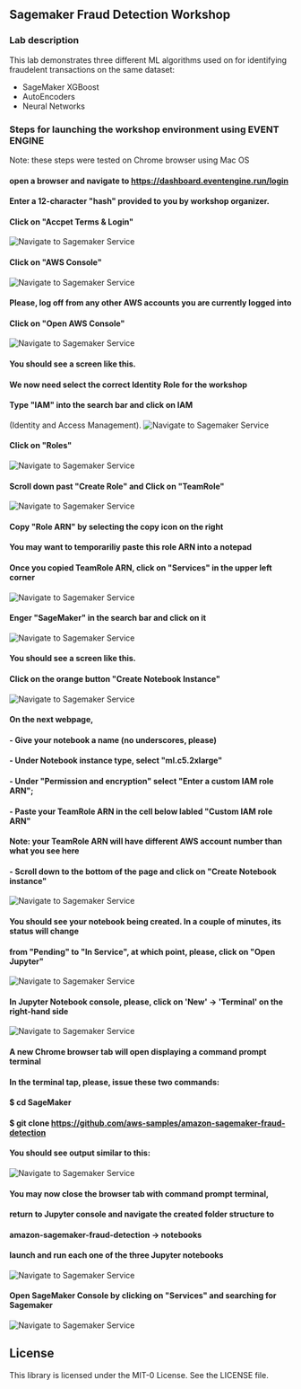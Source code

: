 ## Sagemaker Fraud Detection Workshop

### Lab description

This lab demonstrates three different ML algorithms used on for identifying fraudelent transactions on the same dataset:
- SageMaker XGBoost
- AutoEncoders
- Neural Networks

### Steps for launching the workshop environment using EVENT ENGINE 
Note: these steps were tested on Chrome browser using Mac OS
#### open a browser and navigate to https://dashboard.eventengine.run/login
#### Enter a 12-character "hash" provided to you by workshop organizer.
#### Click on "Accpet Terms & Login"
![Navigate to Sagemaker Service](/images/image-01.png)

#### Click on "AWS Console"
![Navigate to Sagemaker Service](/images/image-02.png)

#### Please, log off from any other AWS accounts you are currently logged into

#### Click on "Open AWS Console"
![Navigate to Sagemaker Service](images/image-03.png)

#### You should see a screen like this. 
#### We now need select the correct Identity Role for the workshop
#### Type "IAM" into the search bar and click on IAM 
(Identity and Access Management).
![Navigate to Sagemaker Service](/images/image-04.png)

#### Click on "Roles"
![Navigate to Sagemaker Service](/images/image-05.png)

#### Scroll down past "Create Role" and Click on "TeamRole"
![Navigate to Sagemaker Service](/images/image-06.png)

#### Copy "Role ARN" by selecting the copy icon on the right
#### You may want to temporariliy paste this role ARN into a notepad 
#### Once you copied TeamRole ARN, click on "Services" in the upper left corner
![Navigate to Sagemaker Service](/images/image-07.png)

#### Enger "SageMaker" in the search bar and click on it
![Navigate to Sagemaker Service](/images/image-08.png)

#### You should see a screen like this. 
#### Click on the orange button "Create Notebook Instance"
![Navigate to Sagemaker Service](/images/image-09.png)

#### On the next webpage, 
#### - Give your notebook a name (no underscores, please)
#### - Under Notebook instance type, select "ml.c5.2xlarge"
#### - Under "Permission and encryption" select "Enter a custom IAM role ARN";
#### - Paste your TeamRole ARN in the cell below labled "Custom IAM role ARN"
####      Note: your TeamRole ARN will have different AWS account number than what you see here
#### - Scroll down to the bottom of the page and click on "Create Notebook instance"
![Navigate to Sagemaker Service](/images/image-10.png)

#### You should see your notebook being created. In a couple of minutes, its status will change
#### from "Pending" to "In Service", at which point, please, click on "Open Jupyter"
![Navigate to Sagemaker Service](/images/image-11.png)

#### In Jupyter Notebook console, please, click on 'New' -> 'Terminal' on the right-hand side
![Navigate to Sagemaker Service](/images/image-12.png)

#### A new Chrome browser tab will open displaying a command prompt terminal
#### In the terminal tap, please, issue these two commands:
####    $ cd SageMaker 
####    $ git clone https://github.com/aws-samples/amazon-sagemaker-fraud-detection
#### You should see output similar to this:
![Navigate to Sagemaker Service](/images/image-13.png)

#### You may now close the browser tab with command prompt terminal,
#### return to Jupyter console and navigate the created folder structure to
#### amazon-sagemaker-fraud-detection -> notebooks
#### launch and run each one of the three Jupyter notebooks
![Navigate to Sagemaker Service](/images/image-14.png)











#### Open SageMaker Console by clicking on "Services" and searching for Sagemaker
![Navigate to Sagemaker Service](/images/image-1.png)

## License

This library is licensed under the MIT-0 License. See the LICENSE file.

